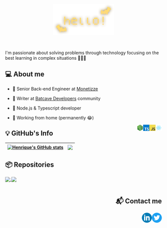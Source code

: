 <p align="center"><a href="https://batcave.dev.br/"><img height="100px" src="./assets/hello.png" /></a></p>

<br />

I'm passionate about solving problems through technology focusing on the best learning in complex situations 👨🏻‍💻

## 💻 About me

- 💼 Senior Back-end Engineer at [Monetizze](https://www.monetizze.com.br/)

- 🦇 Writer at [Batcave Developers](https://batcave.dev.br/) community

- 🔨 Node.js & Typescript developer

- 🏡 Working from home (permanently 😂)

<img height="20" align="right" src="https://raw.githubusercontent.com/github/explore/80688e429a7d4ef2fca1e82350fe8e3517d3494d/topics/react/react.png">
<img height="20" align="right" src="https://raw.githubusercontent.com/github/explore/80688e429a7d4ef2fca1e82350fe8e3517d3494d/topics/javascript/javascript.png">
<img height="20" align="right" src="https://raw.githubusercontent.com/github/explore/80688e429a7d4ef2fca1e82350fe8e3517d3494d/topics/typescript/typescript.png">
<img height="20" align="right" src="https://raw.githubusercontent.com/github/explore/80688e429a7d4ef2fca1e82350fe8e3517d3494d/topics/nodejs/nodejs.png">

## 💡 GitHub's Info

| <a href="https://github.com/henbalmant/github-readme-stats"><img align="center" src="https://github-readme-stats.vercel.app/api?username=henbalmant&show_icons=true&include_all_commits=true&theme=dark&hide_border=true" alt="Henrique's GitHub stats" /></a> | <a href="https://github.com/henbalmant/github-readme-stats"><img align="center" src="https://github-readme-stats.vercel.app/api/top-langs/?username=henbalmant&layout=compact&theme=dark&hide_border=true" /></a> |
| -------------------------------------------------------------------------------------------------------------------------------------------------------------------------------------------------------------------------------------------------------------- | ----------------------------------------------------------------------------------------------------------------------------------------------------------------------------------------------------------------- |

## 📦 Repositories

<a href="https://github.com/henbalmant/typescript-nodejs-ddd-template">
  <img align="center" src="https://github-readme-stats.vercel.app/api/pin/?username=henbalmant&repo=typescript-nodejs-ddd-template&theme=dark" />
</a>
<a href="https://github.com/henbalmant/rentalx-server-node-js">
  <img align="center" src="https://github-readme-stats.vercel.app/api/pin/?username=henbalmant&repo=rentalx-server-node-js&theme=dark" />
</a>

<br />
<br />

<h2 align="right">📬 Contact me</h2>

<a href="https://www.linkedin.com/in/henrique-balmant/">
  <img align="right" alt="Henrique Balmant | LinkedIn" width="32px" src="./assets/twitter.svg" />
</a>

<a href="https://twitter.com/_batware">
  <img align="right" alt="Henrique Balmant | Twitter" width="32px" src="./assets/linkedin.svg" />
</a>
